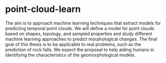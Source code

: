 # point-cloud-learn
The aim is to approach machine learning techniques that extract models for predicting temporal point clouds. We will define a model for point clouds based on shapes, topology, and sampled properties and study different machine learning approaches to predict morphological changes. The final goal of this thesis is to be applicable to real problems, such as the prediction of rock falls. We expect the proposal to help aiding humans in identifying the characteristics of the geomorphological models.
